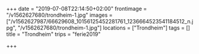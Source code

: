 +++
date = "2019-07-08T22:14:50+02:00"
frontimage = "/v1562627680/trondheim-1.jpg"
images = ["/v1562627987/66629608_10156125452281761_1236664523541184512_n.jpg", "/v1562627680/trondheim-1.jpg"]
locations = ["Trondheim"]
tags = []
title = "Trondheim"
trips = "ferie2019"

+++
